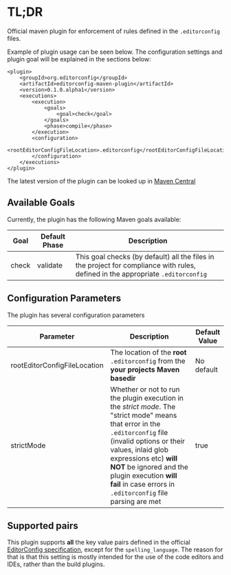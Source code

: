 # TL;DR
Official maven plugin for enforcement of rules defined in the `.editorconfig` files.

Example of plugin usage can be seen below. The configuration settings and plugin goal will be explained in the sections below:

```(xml)
<plugin>
    <groupId>org.editorconfig</groupId>
    <artifactId>editorconfig-maven-plugin</artifactId>
    <version>0.1.0.alpha1</version>
    <executions>
        <execution>
            <goals>
                <goal>check</goal>
            </goals>
            <phase>compile</phase>
        </execution>
        <configuration>
            <rootEditorConfigFileLocation>.editorconfig</rootEditorConfigFileLocation>
        </configuration>
    </executions>
</plugin>
```

The latest version of the plugin can be looked up in [Maven Central](https://mvnrepository.com/search?q=org.editorconfig)

## Available Goals
Currently, the plugin has the following Maven goals available:

| Goal  | Default Phase | Description                                                                                                                      |
|-------|---------------|----------------------------------------------------------------------------------------------------------------------------------|
| check | validate      | This goal checks (by default) all the files in the project for compliance with rules, defined in the appropriate `.editorconfig` |

## Configuration Parameters
The plugin has several configuration parameters

| Parameter                    | Description                                                                                                                                                                                                                                                                                                          | Default Value  |
|------------------------------|----------------------------------------------------------------------------------------------------------------------------------------------------------------------------------------------------------------------------------------------------------------------------------------------------------------------|----------------|
| rootEditorConfigFileLocation | The location of the **root** `.editorconfig` from the **your projects Maven basedir**                                                                                                                                                                                                                                | No default     |
| strictMode                   | Whether or not to run the plugin execution in the _strict mode_. The "strict mode" means that error in the `.editorconfig` file (invalid options or their values, inlaid glob expressions etc) **will NOT** be ignored and the plugin execution **will fail** in case errors in `.editorconfig` file parsing are met | true           | 

## Supported pairs
This plugin supports **all** the key value pairs defined in the official [EditorConfig specification](https://spec.editorconfig.org/), except for the `spelling_language`. 
The reason for that is that this setting is mostly intended for the use of the code editors and IDEs, rather than the build plugins. 

